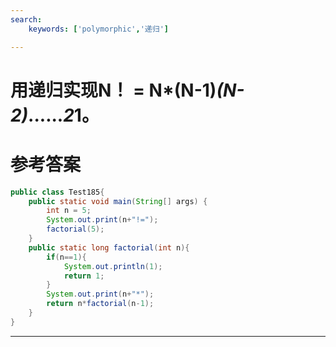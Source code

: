 ```yaml
---
search:
    keywords: ['polymorphic','递归']

---
```


# 用递归实现N！ = N*(N-1)*(N-2)*......*2*1。

# 参考答案

```java
public class Test185{
	public static void main(String[] args) {
		int n = 5;
		System.out.print(n+"!=");
		factorial(5);
	}
	public static long factorial(int n){
		if(n==1){
			System.out.println(1);
			return 1;
		}
		System.out.print(n+"*");
		return n*factorial(n-1);
	}
}
```

---

